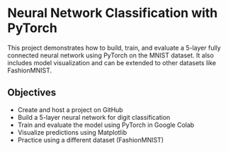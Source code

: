 # Neural Network Classification with PyTorch

This project demonstrates how to build, train, and evaluate a 5-layer fully connected neural network using PyTorch on the MNIST dataset. It also includes model visualization and can be extended to other datasets like FashionMNIST.

## Objectives

- Create and host a project on GitHub
- Build a 5-layer neural network for digit classification
- Train and evaluate the model using PyTorch in Google Colab
- Visualize predictions using Matplotlib
- Practice using a different dataset (FashionMNIST)
